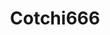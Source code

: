 ---
title: Cotchi666
github: https://github.com/Cotchi666
mode: dark
transition: 3s
archetype:
  - Little Bit of Everything
---